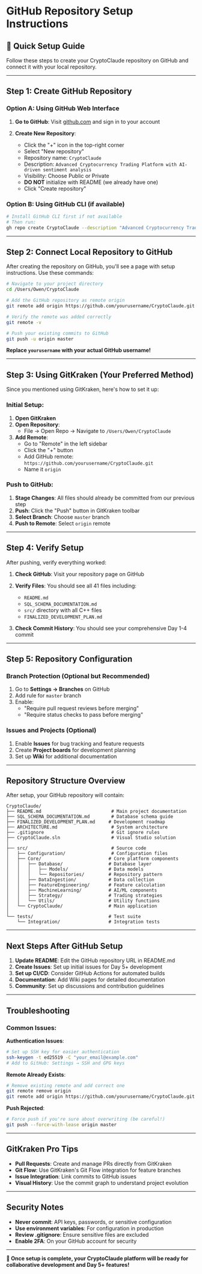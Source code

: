 # GitHub Repository Setup Instructions

## 🚀 Quick Setup Guide

Follow these steps to create your CryptoClaude repository on GitHub and connect it with your local repository.

---

## Step 1: Create GitHub Repository

### Option A: Using GitHub Web Interface

1. **Go to GitHub**: Visit [github.com](https://github.com) and sign in to your account

2. **Create New Repository**:
   - Click the "+" icon in the top-right corner
   - Select "New repository"
   - Repository name: `CryptoClaude`
   - Description: `Advanced Cryptocurrency Trading Platform with AI-driven sentiment analysis`
   - Visibility: Choose Public or Private
   - **DO NOT** initialize with README (we already have one)
   - Click "Create repository"

### Option B: Using GitHub CLI (if available)

```bash
# Install GitHub CLI first if not available
# Then run:
gh repo create CryptoClaude --description "Advanced Cryptocurrency Trading Platform" --public
```

---

## Step 2: Connect Local Repository to GitHub

After creating the repository on GitHub, you'll see a page with setup instructions. Use these commands:

```bash
# Navigate to your project directory
cd /Users/Owen/CryptoClaude

# Add the GitHub repository as remote origin
git remote add origin https://github.com/yourusername/CryptoClaude.git

# Verify the remote was added correctly
git remote -v

# Push your existing commits to GitHub
git push -u origin master
```

**Replace `yourusername` with your actual GitHub username!**

---

## Step 3: Using GitKraken (Your Preferred Method)

Since you mentioned using GitKraken, here's how to set it up:

### Initial Setup:
1. **Open GitKraken**
2. **Open Repository**:
   - File → Open Repo → Navigate to `/Users/Owen/CryptoClaude`
3. **Add Remote**:
   - Go to "Remote" in the left sidebar
   - Click the "+" button
   - Add GitHub remote: `https://github.com/yourusername/CryptoClaude.git`
   - Name it `origin`

### Push to GitHub:
1. **Stage Changes**: All files should already be committed from our previous step
2. **Push**: Click the "Push" button in GitKraken toolbar
3. **Select Branch**: Choose `master` branch
4. **Push to Remote**: Select `origin` remote

---

## Step 4: Verify Setup

After pushing, verify everything worked:

1. **Check GitHub**: Visit your repository page on GitHub
2. **Verify Files**: You should see all 41 files including:
   - `README.md`
   - `SQL_SCHEMA_DOCUMENTATION.md`
   - `src/` directory with all C++ files
   - `FINALIZED_DEVELOPMENT_PLAN.md`

3. **Check Commit History**: You should see your comprehensive Day 1-4 commit

---

## Step 5: Repository Configuration

### Branch Protection (Optional but Recommended)
1. Go to **Settings → Branches** on GitHub
2. Add rule for `master` branch
3. Enable:
   - "Require pull request reviews before merging"
   - "Require status checks to pass before merging"

### Issues and Projects (Optional)
1. Enable **Issues** for bug tracking and feature requests
2. Create **Project boards** for development planning
3. Set up **Wiki** for additional documentation

---

## Repository Structure Overview

After setup, your GitHub repository will contain:

```
CryptoClaude/
├── README.md                          # Main project documentation
├── SQL_SCHEMA_DOCUMENTATION.md        # Database schema guide
├── FINALIZED_DEVELOPMENT_PLAN.md     # Development roadmap
├── ARCHITECTURE.md                    # System architecture
├── .gitignore                         # Git ignore rules
├── CryptoClaude.sln                   # Visual Studio solution
│
├── src/                               # Source code
│   ├── Configuration/                 # Configuration files
│   ├── Core/                         # Core platform components
│   │   ├── Database/                 # Database layer
│   │   │   ├── Models/               # Data models
│   │   │   └── Repositories/         # Repository pattern
│   │   ├── DataIngestion/            # Data collection
│   │   ├── FeatureEngineering/       # Feature calculation
│   │   ├── MachineLearning/          # AI/ML components
│   │   ├── Strategy/                 # Trading strategies
│   │   └── Utils/                    # Utility functions
│   └── CryptoClaude/                 # Main application
│
└── tests/                            # Test suite
    └── Integration/                  # Integration tests
```

---

## Next Steps After GitHub Setup

1. **Update README**: Edit the GitHub repository URL in README.md
2. **Create Issues**: Set up initial issues for Day 5+ development
3. **Set up CI/CD**: Consider GitHub Actions for automated builds
4. **Documentation**: Add Wiki pages for detailed documentation
5. **Community**: Set up discussions and contribution guidelines

---

## Troubleshooting

### Common Issues:

**Authentication Issues**:
```bash
# Set up SSH key for easier authentication
ssh-keygen -t ed25519 -C "your_email@example.com"
# Add to GitHub: Settings → SSH and GPG keys
```

**Remote Already Exists**:
```bash
# Remove existing remote and add correct one
git remote remove origin
git remote add origin https://github.com/yourusername/CryptoClaude.git
```

**Push Rejected**:
```bash
# Force push if you're sure about overwriting (be careful!)
git push --force-with-lease origin master
```

---

## GitKraken Pro Tips

- **Pull Requests**: Create and manage PRs directly from GitKraken
- **Git Flow**: Use GitKraken's Git Flow integration for feature branches
- **Issue Integration**: Link commits to GitHub issues
- **Visual History**: Use the commit graph to understand project evolution

---

## Security Notes

- **Never commit**: API keys, passwords, or sensitive configuration
- **Use environment variables**: For configuration in production
- **Review .gitignore**: Ensure sensitive files are excluded
- **Enable 2FA**: On your GitHub account for security

---

**🎉 Once setup is complete, your CryptoClaude platform will be ready for collaborative development and Day 5+ features!**